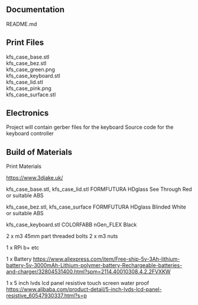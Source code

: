 Documentation
-------------
README.md  

Print Files
-----------
kfs_case_base.stl  
kfs_case_bez.stl  
kfs_case_green.png  
kfs_case_keyboard.stl  
kfs_case_lid.stl  
kfs_case_pink.png  
kfs_case_surface.stl

Electronics
-----------
Project will contain gerber files for the keyboard
Source code for the keyboard controller

Build of Materials
------------------

Print Materials

https://www.3djake.uk/

  kfs_case_base.stl, kfs_case_lid.stl
    FORMFUTURA HDglass See Through Red or suitable ABS
  
  kfs_case_bez.stl, kfs_case_surface
    FORMFUTURA HDglass Blinded White or suitable ABS

  kfs_case_keyboard.stl
    COLORFABB nGen_FLEX Black

2 x m3 45mm part threaded bolts
2 x m3 nuts

1 x RPi b+ etc

1 x Battery 
  https://www.aliexpress.com/item/Free-ship-5v-3Ah-lithium-battery-5v-3000mAh-Lithium-polymer-battery-Rechargeable-batteries-and-charger/32804531400.html?spm=2114.40010308.4.2.2FVXKW

1 x 5 inch lvds lcd panel resistive touch screen water proof
  https://www.alibaba.com/product-detail/5-inch-lvds-lcd-panel-resistive_60547930337.html?s=p

